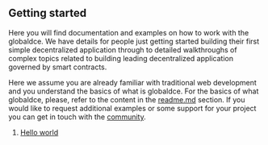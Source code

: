 ## Getting started

Here you will find documentation and examples on how to work with the globaldce. We have details for people just getting started building their first simple decentralized application through to detailed walkthroughs of complex topics related to building leading decentralized application governed by smart contracts.

Here we assume you are already familiar with traditional web development and you understand the basics of what is globaldce. For the basics of what globaldce, please, refer to the content in the [readme.md](https://github.com/globaldce/globaldce-gateway#readme) section. If you would like to request additional examples or some support for your project you can get in touch with the [community](https://github.com/globaldce/globaldce-gateway).

1. [Hello world](https://github.com/globaldce/globaldce-gateway/blob/main/docs/helloworld.md)

